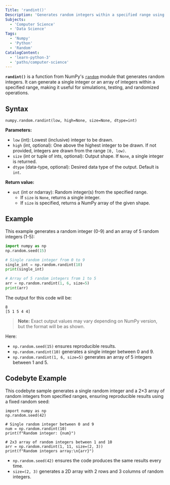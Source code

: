 ```yaml
---
Title: 'randint()'
Description: 'Generates random integers within a specified range using NumPy.'
Subjects:
  - 'Computer Science'
  - 'Data Science'
Tags:
  - 'Numpy'
  - 'Python'
  - 'Random'
CatalogContent:
  - 'learn-python-3'
  - 'paths/computer-science'
---
```


**`randint()`** is a function from NumPy's [`random`](https://www.codecademy.com/resources/docs/numpy/random-module) module that generates random integers. It can generate a single integer or an array of integers within a specified range, making it useful for simulations, testing, and randomized operations.

## Syntax

```pseudo
numpy.random.randint(low, high=None, size=None, dtype=int)
```

**Parameters:**

- `low` (int): Lowest (inclusive) integer to be drawn.
- `high` (int, optional): One above the highest integer to be drawn. If not provided, integers are drawn from the range `[0, low)`.
- `size` (int or tuple of ints, optional): Output shape. If `None`, a single integer is returned.
- `dtype` (data-type, optional): Desired data type of the output. Default is `int`.

**Return value:**

- `out` (int or ndarray): Random integer(s) from the specified range.
  - If `size` is `None`, returns a single integer.
  - If `size` is specified, returns a NumPy array of the given shape.

## Example

This example generates a random integer (0-9) and an array of 5 random integers (1-5):

```py
import numpy as np
np.random.seed(15)

# Single random integer from 0 to 9
single_int = np.random.randint(10)
print(single_int)

# Array of 5 random integers from 1 to 5
arr = np.random.randint(1, 6, size=5)
print(arr)
```

The output for this code will be:

```shell
8
[5 1 5 4 4]
```

> **Note:** Exact output values may vary depending on NumPy version, but the format will be as shown.

Here:

- `np.random.seed(15)` ensures reproducible results.
- `np.random.randint(10)` generates a single integer between 0 and 9.
- `np.random.randint(1, 6, size=5)` generates an array of 5 integers between 1 and 5.

## Codebyte Example

This codebyte sample generates a single random integer and a 2×3 array of random integers from specified ranges, ensuring reproducible results using a fixed random seed:

```codebyte/python
import numpy as np
np.random.seed(42)

# Single random integer between 0 and 9
num = np.random.randint(10)
print(f"Random integer: {num}")

# 2x3 array of random integers between 1 and 10
arr = np.random.randint(1, 11, size=(2, 3))
print(f"Random integers array:\n{arr}")
```

- `np.random.seed(42)` ensures the code produces the same results every time.
- `size=(2, 3)` generates a 2D array with 2 rows and 3 columns of random integers.
